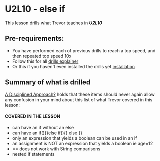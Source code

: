 # U2L10 - else if

This lesson drills what Trevor teaches in _**U2L10**_

## Pre-requirements:

- You have performed each of previous drills to reach a top speed, and then repeated top speed 10x
- Follow this for all  [drills explainer](/docs/drills/explainer/)
- Or this if you haven't even installed the drills yet [installation](/docs/drills/install/)

## Summary of what is drilled

[A Disciplined Approach?](/docs/drills/explainer/#the-absolute-or-never-again-proposition/) holds that these items should never again allow any confusion in your mind about this list of what Trevor covered in this lesson:

#### COVERED IN THE LESSON

- can have an if without an else
- can have an if(){}else if(){} else {}
- only an expression that yields a boolean can be used in an if
- an assignment is NOT an expression that yields a boolean ie age=12
- == does not work with String comparisons
- nested if statements
